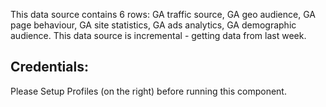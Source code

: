 This data source contains 6 rows:
GA traffic source, GA geo audience, GA page behaviour, GA site statistics, GA ads analytics, GA demographic audience.
This data source is incremental - getting data from last week.

## Credentials:

Please Setup Profiles (on the right) before running this component.